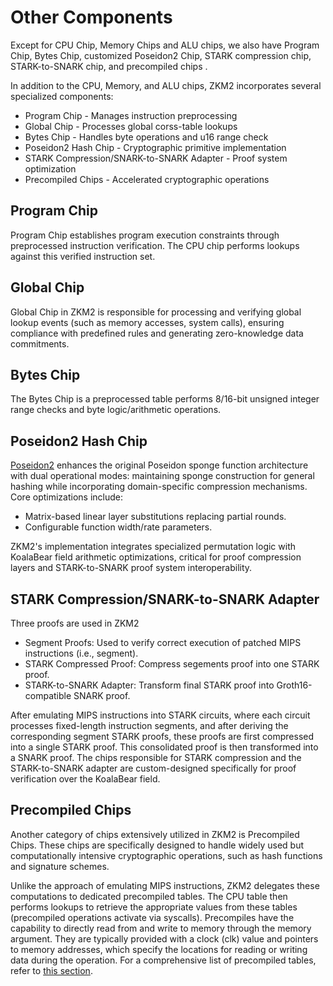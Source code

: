 # Other Components

Except for CPU Chip, Memory Chips and ALU chips, we also have Program Chip, Bytes Chip, customized Poseidon2 Chip, STARK compression chip, STARK-to-SNARK chip, and precompiled chips .

In addition to the CPU, Memory, and ALU chips, ZKM2 incorporates several specialized components:

- ​Program Chip - Manages instruction preprocessing
- Global Chip - Processes global corss-table lookups
- Bytes Chip - Handles byte operations and u16 range check
- Poseidon2 Hash Chip - Cryptographic primitive implementation
- ​STARK Compression/SNARK-to-SNARK Adapter - Proof system optimization
- ​Precompiled Chips - Accelerated cryptographic operations


## Program Chip

Program Chip establishes program execution constraints through preprocessed instruction verification. The CPU chip performs lookups against this verified instruction set.

## Global Chip
Global Chip in ZKM2 is responsible for processing and verifying global lookup events (such as memory accesses, system calls), ensuring compliance with predefined rules and generating zero-knowledge data commitments.

## Bytes Chip
The Bytes Chip is a preprocessed table performs 8/16-bit unsigned integer range checks and  byte logic/arithmetic operations.

## Poseidon2 Hash Chip

[Poseidon2](https://eprint.iacr.org/2023/323) enhances the original Poseidon sponge function architecture with dual operational modes: maintaining sponge construction for general hashing while incorporating domain-specific compression mechanisms. Core optimizations include:
- Matrix-based linear layer substitutions replacing partial rounds.
- Configurable function width/rate parameters.

ZKM2's implementation integrates specialized permutation logic with KoalaBear field arithmetic optimizations, critical for proof compression layers and STARK-to-SNARK proof system interoperability.

## ​STARK Compression/SNARK-to-SNARK Adapter

Three proofs are used in ZKM2
- Segment Proofs: Used to verify correct execution of patched MIPS instructions (i.e., segment).
- STARK Compressed Proof: Compress segements proof into one STARK proof.
- STARK-to-SNARK Adapter: Transform final STARK proof into Groth16-compatible SNARK proof.

After emulating MIPS instructions into STARK circuits, where each circuit processes fixed-length instruction segments, and after deriving the corresponding segment STARK proofs, these proofs are first compressed into a single STARK proof. This consolidated proof is then transformed into a SNARK proof. The chips responsible for STARK compression and the STARK-to-SNARK adapter are custom-designed specifically for proof verification over the KoalaBear field.

## Precompiled Chips

Another category of chips extensively utilized in ZKM2 is Precompiled Chips. These chips are specifically designed to handle widely used but computationally intensive cryptographic operations, such as hash functions and signature schemes. 

Unlike the approach of emulating MIPS instructions, ZKM2 delegates these computations to dedicated precompiled tables. The CPU table then performs lookups to retrieve the appropriate values from these tables (precompiled operations activate via syscalls). Precompiles have the capability to directly read from and write to memory through the memory argument. They are typically provided with a clock (clk) value and pointers to memory addresses, which specify the locations for reading or writing data during the operation. For a comprehensive list of precompiled tables, refer to [this section](../../../mips-vm/emulator.md).

